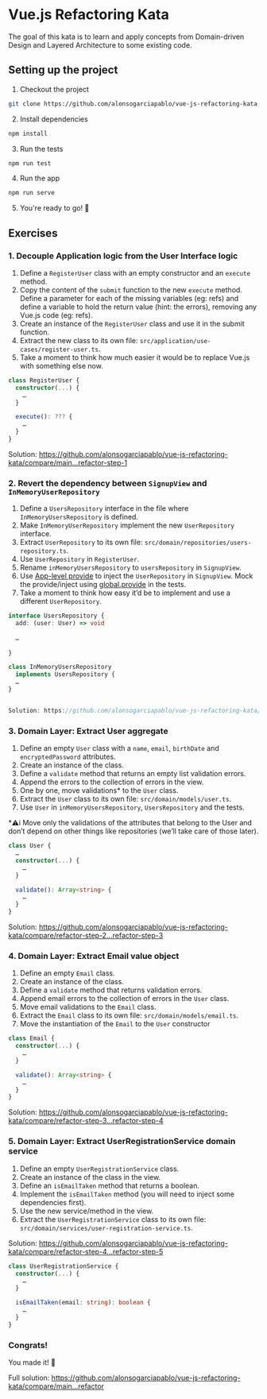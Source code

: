 # Vue.js Refactoring Kata

The goal of this kata is to learn and apply concepts from Domain-driven Design and Layered Architecture to some existing code.

## Setting up the project

1. Checkout the project

```bash
git clone https://github.com/alonsogarciapablo/vue-js-refactoring-kata.git

```

2. Install dependencies

```bash
npm install

```

3. Run the tests

```bash
npm run test

```

4. Run the app

```bash
npm run serve
```

5. You're ready to go! 👏

## Exercises

### 1. Decouple Application logic from the User Interface logic

1. Define a `RegisterUser` class with an empty constructor and an `execute` method.
2. Copy the content of the `submit` function to the new `execute` method. Define a parameter for each of the missing variables (eg: refs) and define a variable to hold the return value (hint: the errors), removing any Vue.js code (eg: refs).
3. Create an instance of the `RegisterUser` class and use it in the submit function.
4. Extract the new class to its own file: `src/application/use-cases/register-user.ts`.
5. Take a moment to think how much easier it would be to replace Vue.js with something else now.

```typescript
class RegisterUser {
  constructor(...) {
    …
  }

  execute(): ??? {
    …
  }
}
```

Solution: https://github.com/alonsogarciapablo/vue-js-refactoring-kata/compare/main...refactor-step-1

### 2. Revert the dependency between `SignupView` and `InMemoryUserRepository`

1. Define a `UsersRepository` interface in the file where `InMemoryUsersRepository` is defined.
2. Make `InMemoryUserRepository` implement the new `UserRepository` interface.
3. Extract `UserRepository` to its own file: `src/domain/repositories/users-repository.ts`.
4. Use `UserRepository` in `RegisterUser`.
5. Rename `inMemoryUsersRepository` to `usersRepository` in `SignupView`.
6. Use [App-level provide](https://vuejs.org/guide/components/provide-inject.html#app-level-provide) to inject the `UserRepository` in `SignupView`. Mock the provide/inject using [global.provide](https://test-utils.vuejs.org/api/#global) in the tests.
7. Take a moment to think how easy it’d be to implement and use a different `UserRepository`.

```typescript
interface UsersRepository {
  add: (user: User) => void
  
  …
  
}

class InMemoryUsersRepository
  implements UsersRepository {
  … 
}


Solution: https://github.com/alonsogarciapablo/vue-js-refactoring-kata/compare/refactor-step-1...refactor-step-2

```
### 3. Domain Layer: Extract User aggregate

1. Define an empty `User` class with a `name`, `email`, `birthDate` and `encryptedPassword` attributes.
2. Create an instance of the class.
3. Define a `validate` method that returns an empty list validation errors.
4. Append the errors to the collection of errors in the view.
5. One by one, move validations* to the `User` class.
6. Extract the `User` class to its own file: `src/domain/models/user.ts`.
7. Use `User` in `inMemoryUsersRepository`, `UsersRepository` and the tests.

*⚠️i Move only the validations of the attributes that belong to the User  and don’t depend on other things like repositories (we’ll take care of those later).

```typescript
class User {
  …
  constructor(...) {
    …
  }

  validate(): Array<string> {
    …
  }
}
```

Solution: https://github.com/alonsogarciapablo/vue-js-refactoring-kata/compare/refactor-step-2...refactor-step-3

### 4. Domain Layer: Extract Email value object

1. Define an empty `Email` class.
2. Create an instance of the class.
3. Define a `validate` method that returns validation errors.
4. Append email errors to the collection of errors in the `User` class.
5. Move email validations to the `Email` class.
6. Extract the `Email` class to its own file: `src/domain/models/email.ts`.
7. Move the instantiation of the `Email` to the `User` constructor

```typescript
class Email {
  constructor(...) {
    …
  }

  validate(): Array<string> {
    …
  }
}

```

Solution: https://github.com/alonsogarciapablo/vue-js-refactoring-kata/compare/refactor-step-3...refactor-step-4

### 5. Domain Layer: Extract UserRegistrationService domain service

1. Define an empty `UserRegistrationService` class.
2. Create an instance of the class in the view.
3. Define an `isEmailTaken` method that returns a boolean.
4. Implement the `isEmailTaken` method (you will need to inject some dependencies first).
5. Use the new service/method in the view.
6. Extract the `UserRegistrationService` class to its own file: `src/domain/services/user-registration-service.ts`.

Solution: https://github.com/alonsogarciapablo/vue-js-refactoring-kata/compare/refactor-step-4...refactor-step-5


```typescript
class UserRegistrationService {
  constructor(...) {
    …
  }

  isEmailTaken(email: string): boolean {
    …
  }
}

```

### Congrats!

You made it! 👏

Full solution: https://github.com/alonsogarciapablo/vue-js-refactoring-kata/compare/main...refactor

